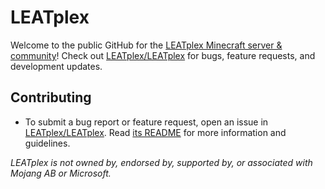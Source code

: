 # LEATplex
Welcome to the public GitHub for the [LEATplex Minecraft server & community](https://leatplex.net)! Check out [LEATplex/LEATplex](https://github.com/LEATplex/LEATplex) for bugs, feature requests, and development updates.

## Contributing
* To submit a bug report or feature request, open an issue in [LEATplex/LEATplex](https://github.com/LEATplex/LEATplex). Read [its README](https://github.com/LEATplex/LEATplex#readme) for more information and guidelines.

*LEATplex is not owned by, endorsed by, supported by, or associated with Mojang AB or Microsoft.*
